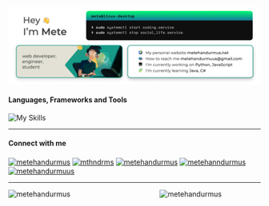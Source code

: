 <img src="images/about_me_banner.png" title="About Me" alt="About Me" style="margin: 0 !important;" />
<h4 align="left"><b>Languages, Frameworks and Tools</b></h4>
<p align="left">
   <img src="https://skillicons.dev/icons?i=python,java,js,cs,cpp,django,flask,selenium,spring,jquery,react,redux,dotnet,arduino,aws,firebase,sqlite,postgresql,mysql,html,css,bootstrap,tailwind,postman,git,github,linux,photoshop,illustrator,xd,figma,wordpress" alt="My Skills" title="My Skills" />
</p>
<hr>
<h4 align="left"><b>Connect with me</b></h4>
<p align="left">
   <a href="https://codepen.io/metehandurmus" target="blank"><img align="center" src="https://skillicons.dev/icons?i=codepen" alt="metehandurmus" height="45" width="45" /></a>
<a href="https://twitter.com/mthndrms" target="blank"><img align="center" src="https://skillicons.dev/icons?i=twitter" alt="mthndrms" height="45" width="45" /></a>
<a href="https://linkedin.com/in/metehandurmus" target="blank"><img align="center" src="https://skillicons.dev/icons?i=linkedin" alt="metehandurmus" height="45" width="45" /></a>
<a href="https://instagram.com/metehanndurmus" target="blank"><img align="center" src="https://skillicons.dev/icons?i=instagram" alt="metehanndurmus" height="45" width="45" /></a>
<a href="https://www.hackerrank.com/metehandurmuus" target="blank"><img align="center" src="https://raw.githubusercontent.com/rahuldkjain/github-profile-readme-generator/master/src/images/icons/Social/hackerrank.svg" alt="metehandurmuus" height="45" width="45" /></a>
</p>
<hr />
<img style="margin: 0 !important;" align="left" width="40%"  src="https://github-readme-stats.vercel.app/api?username=metehandurmus&show_icons=true&hide_border=true&locale=en" alt="metehandurmus" />
<img style="margin: 0 !important;" align="right" width="40%" src="https://github-readme-stats.vercel.app/api/top-langs?username=metehandurmus&show_icons=true&hide_border=true&locale=en&layout=compact" alt="metehandurmus" />
